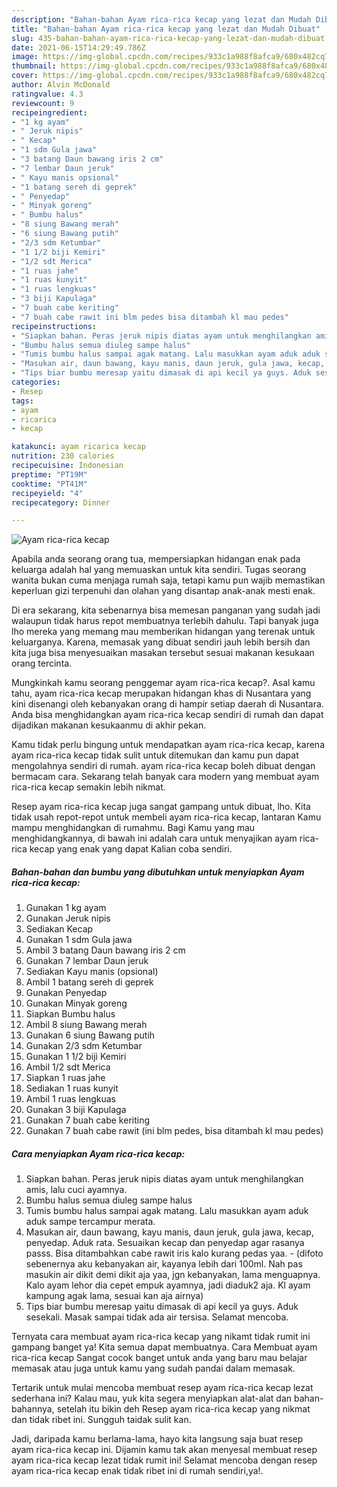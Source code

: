 ```yaml
---
description: "Bahan-bahan Ayam rica-rica kecap yang lezat dan Mudah Dibuat"
title: "Bahan-bahan Ayam rica-rica kecap yang lezat dan Mudah Dibuat"
slug: 435-bahan-bahan-ayam-rica-rica-kecap-yang-lezat-dan-mudah-dibuat
date: 2021-06-15T14:29:49.786Z
image: https://img-global.cpcdn.com/recipes/933c1a988f8afca9/680x482cq70/ayam-rica-rica-kecap-foto-resep-utama.jpg
thumbnail: https://img-global.cpcdn.com/recipes/933c1a988f8afca9/680x482cq70/ayam-rica-rica-kecap-foto-resep-utama.jpg
cover: https://img-global.cpcdn.com/recipes/933c1a988f8afca9/680x482cq70/ayam-rica-rica-kecap-foto-resep-utama.jpg
author: Alvin McDonald
ratingvalue: 4.3
reviewcount: 9
recipeingredient:
- "1 kg ayam"
- " Jeruk nipis"
- " Kecap"
- "1 sdm Gula jawa"
- "3 batang Daun bawang iris 2 cm"
- "7 lembar Daun jeruk"
- " Kayu manis opsional"
- "1 batang sereh di geprek"
- " Penyedap"
- " Minyak goreng"
- " Bumbu halus"
- "8 siung Bawang merah"
- "6 siung Bawang putih"
- "2/3 sdm Ketumbar"
- "1 1/2 biji Kemiri"
- "1/2 sdt Merica"
- "1 ruas jahe"
- "1 ruas kunyit"
- "1 ruas lengkuas"
- "3 biji Kapulaga"
- "7 buah cabe keriting"
- "7 buah cabe rawit ini blm pedes bisa ditambah kl mau pedes"
recipeinstructions:
- "Siapkan bahan. Peras jeruk nipis diatas ayam untuk menghilangkan amis, lalu cuci ayamnya."
- "Bumbu halus semua diuleg sampe halus"
- "Tumis bumbu halus sampai agak matang. Lalu masukkan ayam aduk aduk sampe tercampur merata."
- "Masukan air, daun bawang, kayu manis, daun jeruk, gula jawa, kecap, penyedap. Aduk rata. Sesuaikan kecap dan penyedap agar rasanya passs. Bisa ditambahkan cabe rawit iris kalo kurang pedas yaa.  (difoto sebenernya aku kebanyakan air, kayanya lebih dari 100ml. Nah pas masukin air dikit demi dikit aja yaa, jgn kebanyakan, lama menguapnya. Kalo ayam lehor dia cepet empuk ayamnya, jadi diaduk2 aja. Kl ayam kampung agak lama, sesuai kan aja airnya)"
- "Tips biar bumbu meresap yaitu dimasak di api kecil ya guys. Aduk sesekali. Masak sampai tidak ada air tersisa. Selamat mencoba."
categories:
- Resep
tags:
- ayam
- ricarica
- kecap

katakunci: ayam ricarica kecap 
nutrition: 230 calories
recipecuisine: Indonesian
preptime: "PT19M"
cooktime: "PT41M"
recipeyield: "4"
recipecategory: Dinner

---
```



![Ayam rica-rica kecap](https://img-global.cpcdn.com/recipes/933c1a988f8afca9/680x482cq70/ayam-rica-rica-kecap-foto-resep-utama.jpg)

Apabila anda seorang orang tua, mempersiapkan hidangan enak pada keluarga adalah hal yang memuaskan untuk kita sendiri. Tugas seorang  wanita bukan cuma menjaga rumah saja, tetapi kamu pun wajib memastikan keperluan gizi terpenuhi dan olahan yang disantap anak-anak mesti enak.

Di era  sekarang, kita sebenarnya bisa memesan panganan yang sudah jadi walaupun tidak harus repot membuatnya terlebih dahulu. Tapi banyak juga lho mereka yang memang mau memberikan hidangan yang terenak untuk keluarganya. Karena, memasak yang dibuat sendiri jauh lebih bersih dan kita juga bisa menyesuaikan masakan tersebut sesuai makanan kesukaan orang tercinta. 



Mungkinkah kamu seorang penggemar ayam rica-rica kecap?. Asal kamu tahu, ayam rica-rica kecap merupakan hidangan khas di Nusantara yang kini disenangi oleh kebanyakan orang di hampir setiap daerah di Nusantara. Anda bisa menghidangkan ayam rica-rica kecap sendiri di rumah dan dapat dijadikan makanan kesukaanmu di akhir pekan.

Kamu tidak perlu bingung untuk mendapatkan ayam rica-rica kecap, karena ayam rica-rica kecap tidak sulit untuk ditemukan dan kamu pun dapat mengolahnya sendiri di rumah. ayam rica-rica kecap boleh dibuat dengan bermacam cara. Sekarang telah banyak cara modern yang membuat ayam rica-rica kecap semakin lebih nikmat.

Resep ayam rica-rica kecap juga sangat gampang untuk dibuat, lho. Kita tidak usah repot-repot untuk membeli ayam rica-rica kecap, lantaran Kamu mampu menghidangkan di rumahmu. Bagi Kamu yang mau menghidangkannya, di bawah ini adalah cara untuk menyajikan ayam rica-rica kecap yang enak yang dapat Kalian coba sendiri.

<!--inarticleads1-->

##### Bahan-bahan dan bumbu yang dibutuhkan untuk menyiapkan Ayam rica-rica kecap:

1. Gunakan 1 kg ayam
1. Gunakan  Jeruk nipis
1. Sediakan  Kecap
1. Gunakan 1 sdm Gula jawa
1. Ambil 3 batang Daun bawang iris 2 cm
1. Gunakan 7 lembar Daun jeruk
1. Sediakan  Kayu manis (opsional)
1. Ambil 1 batang sereh di geprek
1. Gunakan  Penyedap
1. Gunakan  Minyak goreng
1. Siapkan  Bumbu halus
1. Ambil 8 siung Bawang merah
1. Gunakan 6 siung Bawang putih
1. Gunakan 2/3 sdm Ketumbar
1. Gunakan 1 1/2 biji Kemiri
1. Ambil 1/2 sdt Merica
1. Siapkan 1 ruas jahe
1. Sediakan 1 ruas kunyit
1. Ambil 1 ruas lengkuas
1. Gunakan 3 biji Kapulaga
1. Gunakan 7 buah cabe keriting
1. Gunakan 7 buah cabe rawit (ini blm pedes, bisa ditambah kl mau pedes)




<!--inarticleads2-->

##### Cara menyiapkan Ayam rica-rica kecap:

1. Siapkan bahan. Peras jeruk nipis diatas ayam untuk menghilangkan amis, lalu cuci ayamnya.
1. Bumbu halus semua diuleg sampe halus
1. Tumis bumbu halus sampai agak matang. Lalu masukkan ayam aduk aduk sampe tercampur merata.
1. Masukan air, daun bawang, kayu manis, daun jeruk, gula jawa, kecap, penyedap. Aduk rata. Sesuaikan kecap dan penyedap agar rasanya passs. Bisa ditambahkan cabe rawit iris kalo kurang pedas yaa. -  (difoto sebenernya aku kebanyakan air, kayanya lebih dari 100ml. Nah pas masukin air dikit demi dikit aja yaa, jgn kebanyakan, lama menguapnya. Kalo ayam lehor dia cepet empuk ayamnya, jadi diaduk2 aja. Kl ayam kampung agak lama, sesuai kan aja airnya)
1. Tips biar bumbu meresap yaitu dimasak di api kecil ya guys. Aduk sesekali. Masak sampai tidak ada air tersisa. Selamat mencoba.




Ternyata cara membuat ayam rica-rica kecap yang nikamt tidak rumit ini gampang banget ya! Kita semua dapat membuatnya. Cara Membuat ayam rica-rica kecap Sangat cocok banget untuk anda yang baru mau belajar memasak atau juga untuk kamu yang sudah pandai dalam memasak.

Tertarik untuk mulai mencoba membuat resep ayam rica-rica kecap lezat sederhana ini? Kalau mau, yuk kita segera menyiapkan alat-alat dan bahan-bahannya, setelah itu bikin deh Resep ayam rica-rica kecap yang nikmat dan tidak ribet ini. Sungguh taidak sulit kan. 

Jadi, daripada kamu berlama-lama, hayo kita langsung saja buat resep ayam rica-rica kecap ini. Dijamin kamu tak akan menyesal membuat resep ayam rica-rica kecap lezat tidak rumit ini! Selamat mencoba dengan resep ayam rica-rica kecap enak tidak ribet ini di rumah sendiri,ya!.

